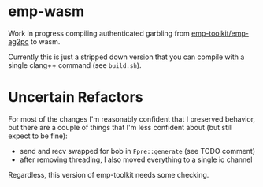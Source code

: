 # emp-wasm

Work in progress compiling authenticated garbling from [emp-toolkit/emp-ag2pc](https://github.com/emp-toolkit/emp-ag2pc) to wasm.

Currently this is just a stripped down version that you can compile with a single clang++ command (see `build.sh`).

# Uncertain Refactors

For most of the changes I'm reasonably confident that I preserved behavior, but there are a couple of things that I'm less confident about (but still expect to be fine):

- send and recv swapped for bob in `Fpre::generate` (see TODO comment)
- after removing threading, I also moved everything to a single io channel

Regardless, this version of emp-toolkit needs some checking.
